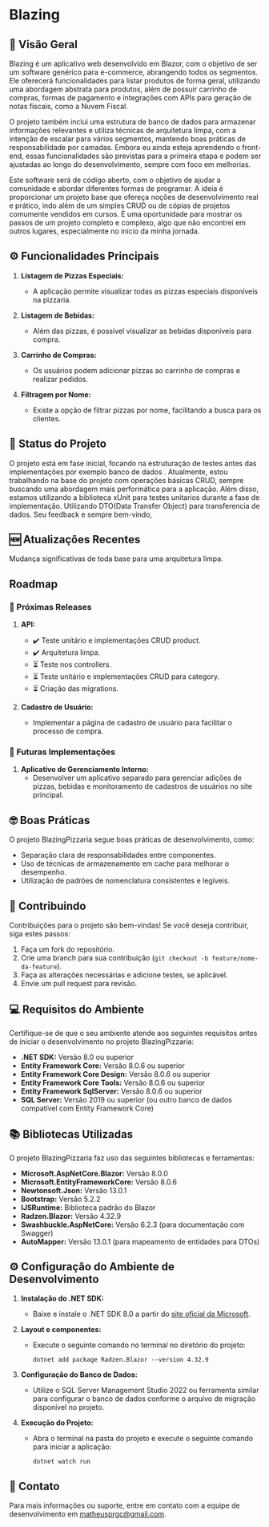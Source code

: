 # Blazing

## 🧐 Visão Geral

Blazing é um aplicativo web desenvolvido em Blazor, com o objetivo de ser um software genérico para e-commerce, abrangendo todos os segmentos. Ele oferecerá funcionalidades para listar produtos de forma geral, utilizando uma abordagem abstrata para produtos, além de possuir carrinho de compras, formas de pagamento e integrações com APIs para geração de notas fiscais, como a Nuvem Fiscal.

O projeto também inclui uma estrutura de banco de dados para armazenar informações relevantes e utiliza técnicas de arquitetura limpa, com a intenção de escalar para vários segmentos, mantendo boas práticas de responsabilidade por camadas. Embora eu ainda esteja aprendendo o front-end, essas funcionalidades são previstas para a primeira etapa e podem ser ajustadas ao longo do desenvolvimento, sempre com foco em melhorias.

Este software será de código aberto, com o objetivo de ajudar a comunidade e abordar diferentes formas de programar. A ideia é proporcionar um projeto base que ofereça noções de desenvolvimento real e prático, indo além de um simples CRUD ou de cópias de projetos comumente vendidos em cursos. É uma oportunidade para mostrar os passos de um projeto completo e complexo, algo que não encontrei em outros lugares, especialmente no início da minha jornada.



## ⚙️ Funcionalidades Principais

1. **Listagem de Pizzas Especiais:**
   - A aplicação permite visualizar todas as pizzas especiais disponíveis na pizzaria.

2. **Listagem de Bebidas:**
   - Além das pizzas, é possível visualizar as bebidas disponíveis para compra.

3. **Carrinho de Compras:**
   - Os usuários podem adicionar pizzas ao carrinho de compras e realizar pedidos.

4. **Filtragem por Nome:**
   - Existe a opção de filtrar pizzas por nome, facilitando a busca para os clientes.

## 🔋 Status do Projeto

O projeto está em fase inicial, focando na estruturação de testes antes das implementações por exemplo banco de dados . Atualmente, estou trabalhando na base do projeto com operações básicas CRUD, sempre buscando uma abordagem mais performática para a aplicação. Além disso, estamos utilizando a biblioteca xUnit para testes unitarios durante a fase de implementação. Utilizando DTO(Data Transfer Object) para transferencia de dados. Seu feedback e sempre bem-vindo,
## 🆕 Atualizações Recentes

Mudança significativas de toda base para uma arquitetura limpa. 


## Roadmap

### 📖 Próximas Releases

1. **API:**
   - ✔️ Teste unitário e implementações CRUD product.
   - ✔️ Arquitetura limpa.
   - ⏳ Teste nos controllers.
   - ⏳ Teste unitário e implementações CRUD para category. 
   - ⏳ Criação das migrations.

2. **Cadastro de Usuário:**
   - Implementar a página de cadastro de usuário para facilitar o processo de compra.

### 🚀 Futuras Implementações

1. **Aplicativo de Gerenciamento Interno:**
   - Desenvolver um aplicativo separado para gerenciar adições de pizzas, bebidas e monitoramento de cadastros de usuários no site principal.

## 🤓 Boas Práticas

O projeto BlazingPizzaria segue boas práticas de desenvolvimento, como:
- Separação clara de responsabilidades entre componentes.
- Uso de técnicas de armazenamento em cache para melhorar o desempenho.
- Utilização de padrões de nomenclatura consistentes e legíveis.

## 💬 Contribuindo

Contribuições para o projeto são bem-vindas! Se você deseja contribuir, siga estes passos:
1. Faça um fork do repositório.
2. Crie uma branch para sua contribuição (`git checkout -b feature/nome-da-feature`).
3. Faça as alterações necessárias e adicione testes, se aplicável.
4. Envie um pull request para revisão.

## 💻 Requisitos do Ambiente

Certifique-se de que o seu ambiente atende aos seguintes requisitos antes de iniciar o desenvolvimento no projeto BlazingPizzaria:

- **.NET SDK:** Versão 8.0 ou superior
- **Entity Framework Core:** Versão 8.0.6 ou superior
- **Entity Framework Core Design:** Versão 8.0.6 ou superior
- **Entity Framework Core Tools:** Versão 8.0.6 ou superior
- **Entity Framework SqlServer:** Versão 8.0.6 ou superior
- **SQL Server:** Versão 2019 ou superior (ou outro banco de dados compatível com Entity Framework Core)

## 📚 Bibliotecas Utilizadas

O projeto BlazingPizzaria faz uso das seguintes bibliotecas e ferramentas:

- **Microsoft.AspNetCore.Blazor:** Versão 8.0.0
- **Microsoft.EntityFrameworkCore:** Versão 8.0.6
- **Newtonsoft.Json:** Versão 13.0.1
- **Bootstrap:** Versão 5.2.2
- **IJSRuntime:** Biblioteca padrão do Blazor
- **Radzen.Blazor:** Versão 4.32.9
- **Swashbuckle.AspNetCore:** Versão 6.2.3 (para documentação com Swagger)
- **AutoMapper:** Versão 13.0.1 (para mapeamento de entidades para DTOs)

## ⚙️ Configuração do Ambiente de Desenvolvimento

1. **Instalação do .NET SDK:**
   - Baixe e instale o .NET SDK 8.0 a partir do [site oficial da Microsoft](https://dotnet.microsoft.com/download).

2. **Layout e componentes:**
   - Execute o seguinte comando no terminal no diretório do projeto:
     ```
     dotnet add package Radzen.Blazor --version 4.32.9
     ```

3. **Configuração do Banco de Dados:**
   - Utilize o SQL Server Management Studio 2022 ou ferramenta similar para configurar o banco de dados conforme o arquivo de migração disponível no projeto.

4. **Execução do Projeto:**
   - Abra o terminal na pasta do projeto e execute o seguinte comando para iniciar a aplicação:
     ```
     dotnet watch run
     ```

## 📧 Contato

Para mais informações ou suporte, entre em contato com a equipe de desenvolvimento em [matheusprgc@gmail.com](mailto:matheusprgc@gmail.com).
